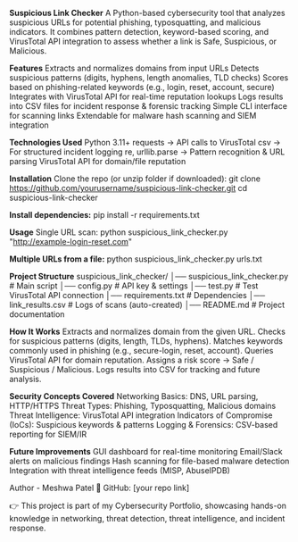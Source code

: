 **Suspicious Link Checker** 
A Python-based cybersecurity tool that analyzes suspicious URLs for potential phishing, typosquatting, and malicious indicators.
It combines pattern detection, keyword-based scoring, and VirusTotal API integration to assess whether a link is Safe, Suspicious, or Malicious.

**Features**
Extracts and normalizes domains from input URLs
Detects suspicious patterns (digits, hyphens, length anomalies, TLD checks)
Scores based on phishing-related keywords (e.g., login, reset, account, secure)
Integrates with VirusTotal API for real-time reputation lookups
Logs results into CSV files for incident response & forensic tracking
Simple CLI interface for scanning links
Extendable for malware hash scanning and SIEM integration

**Technologies Used**
Python 3.11+
requests → API calls to VirusTotal
csv → For structured incident logging
re, urllib.parse → Pattern recognition & URL parsing
VirusTotal API for domain/file reputation

**Installation**
Clone the repo (or unzip folder if downloaded):
git clone https://github.com/yourusername/suspicious-link-checker.git
cd suspicious-link-checker

**Install dependencies:**
pip install -r requirements.txt

**Usage**
Single URL scan:
python suspicious_link_checker.py "http://example-login-reset.com"

**Multiple URLs from a file:**
python suspicious_link_checker.py urls.txt

**Project Structure**
suspicious_link_checker/
│── suspicious_link_checker.py   # Main script
│── config.py                    # API key & settings
│── test.py                      # Test VirusTotal API connection
│── requirements.txt             # Dependencies
│── link_results.csv             # Logs of scans (auto-created)
│── README.md                    # Project documentation

**How It Works**
Extracts and normalizes domain from the given URL.
Checks for suspicious patterns (digits, length, TLDs, hyphens).
Matches keywords commonly used in phishing (e.g., secure-login, reset, account).
Queries VirusTotal API for domain reputation.
Assigns a risk score → Safe / Suspicious / Malicious.
Logs results into CSV for tracking and future analysis.

**Security Concepts Covered**
Networking Basics: DNS, URL parsing, HTTP/HTTPS
Threat Types: Phishing, Typosquatting, Malicious domains
Threat Intelligence: VirusTotal API integration
Indicators of Compromise (IoCs): Suspicious keywords & patterns
Logging & Forensics: CSV-based reporting for SIEM/IR

**Future Improvements**
GUI dashboard for real-time monitoring
Email/Slack alerts on malicious findings
Hash scanning for file-based malware detection
Integration with threat intelligence feeds (MISP, AbuseIPDB)

Author - Meshwa Patel
🐙 GitHub: [your repo link]

👉 This project is part of my Cybersecurity Portfolio, showcasing hands-on knowledge in networking, threat detection, threat intelligence, and incident response.
